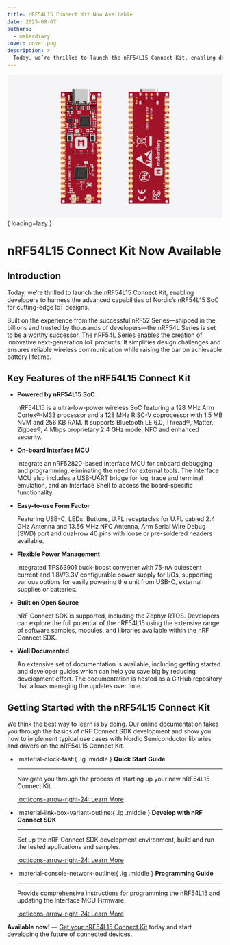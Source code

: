 ```yaml
---
title: nRF54L15 Connect Kit Now Available
date: 2025-08-07
authors:
  - makerdiary
cover: cover.png
description: >
  Today, we’re thrilled to launch the nRF54L15 Connect Kit, enabling developers to harness the advanced capabilities of Nordic’s nRF54L15 SoC for cutting-edge IoT designs.
---
```


![](cover.png){ loading=lazy }

# nRF54L15 Connect Kit Now Available

## Introduction

Today, we’re thrilled to launch the nRF54L15 Connect Kit, enabling developers to harness
the advanced capabilities of Nordic’s nRF54L15 SoC for cutting-edge IoT designs.

Built on the experience from the successful nRF52 Series—shipped in the billions and trusted
by thousands of developers—the nRF54L Series is set to be a worthy successor. The nRF54L Series
enables the creation of innovative next-generation IoT products. It simplifies design challenges
and ensures reliable wireless communication while raising the bar on achievable battery lifetime.

## Key Features of the nRF54L15 Connect Kit

-    __Powered by nRF54L15 SoC__

     nRF54L15 is a ultra-low-power wireless SoC featuring a 128 MHz Arm Cortex®-M33 processor and a 128 MHz RISC-V coprocessor with 1.5 MB NVM and 256 KB RAM. It supports Bluetooth LE 6.0, Thread®, Matter, Zigbee®, 4 Mbps proprietary 2.4 GHz mode, NFC and enhanced security.

-    __On-board Interface MCU__

     Integrate an nRF52820-based Interface MCU for onboard debugging and programming, eliminating the need for external tools. The Interface MCU also includes a USB-UART bridge for log, trace and terminal emulation, and an Interface Shell to access the board-specific functionality.

-    __Easy-to-use Form Factor__

     Featuring USB-C, LEDs, Buttons, U.FL receptacles for U.FL cabled 2.4 GHz Antenna and 13.56 MHz NFC Antenna, Arm Serial Wire Debug (SWD) port and dual-row 40 pins with loose or pre-soldered headers available.

-    __Flexible Power Management__

     Integrated TPS63901 buck-boost converter with 75-nA quiescent current and 1.8V/3.3V configurable power supply for I/Os, supporting various options for easily powering the unit from USB-C, external supplies or batteries.

-    __Built on Open Source__

     nRF Connect SDK is supported, including the Zephyr RTOS. Developers can explore the full potential of the nRF54L15 using the extensive range of software samples, modules, and libraries available within the nRF Connect SDK.

-    __Well Documented__

     An extensive set of documentation is available, including getting started and developer guides which can help you save big by reducing development effort. The documentation is hosted as a GitHub repository that allows managing the updates over time.

## Getting Started with the nRF54L15 Connect Kit

We think the best way to learn is by doing. Our online documentation takes you through the basics of nRF Connect SDK development and show you how to implement typical use cases with Nordic Semiconductor libraries and drivers on the nRF54L15 Connect Kit.

<div class="grid cards" markdown>

-   :material-clock-fast:{ .lg .middle } __Quick Start Guide__

    ---

    Navigate you through the process of starting up your new nRF54L15 Connect Kit.

    [:octicons-arrow-right-24: Learn More](../../../getting-started.md)

-   :material-link-box-variant-outline:{ .lg .middle } __Develop with nRF Connect SDK__

    ---

    Set up the nRF Connect SDK development environment, build and run the tested applications and samples.

    [:octicons-arrow-right-24: Learn More](../../../guides/ncs/index.md)

-   :material-console-network-outline:{ .lg .middle } __Programming Guide__

    ---

    Provide comprehensive instructions for programming the nRF54L15 and updating the Interface MCU Firmware.

    [:octicons-arrow-right-24: Learn More](../../../guides/programming/index.md)

</div>

__Available now!__ — [Get your nRF54L15 Connect Kit](https://makerdiary.com/products/nrf54l15-connectkit) today and start developing the future of connected devices.
